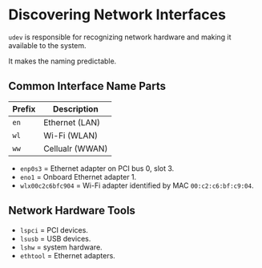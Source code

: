# Discovering Network Interfaces

`udev` is responsible for recognizing network hardware and making it available to the system.

It makes the naming predictable.

## Common Interface Name Parts

| Prefix | Description     |
|--------|-----------------|
| `en`   | Ethernet (LAN)  |
| `wl`   | Wi-Fi (WLAN)    |
| `ww`   | Cellualr (WWAN) |

- `enp0s3` = Ethernet adapter on PCI bus 0, slot 3.
- `eno1` = Onboard Ethernet adapter 1.
- `wlx00c2c6bfc904` = Wi-Fi adapter identified by MAC `00:c2:c6:bf:c9:04`.

## Network Hardware Tools

- `lspci` = PCI devices.
- `lsusb` = USB devices.
- `lshw` = system hardware.
- `ethtool` = Ethernet adapters.
